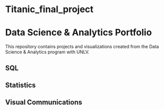 # Titanic_final_project
# Data Science & Analytics Portfolio
This repository contains projects and visualizations created from the Data
Science & Analytics program with UNLV.
## SQL
## Statistics
## Visual Communications
